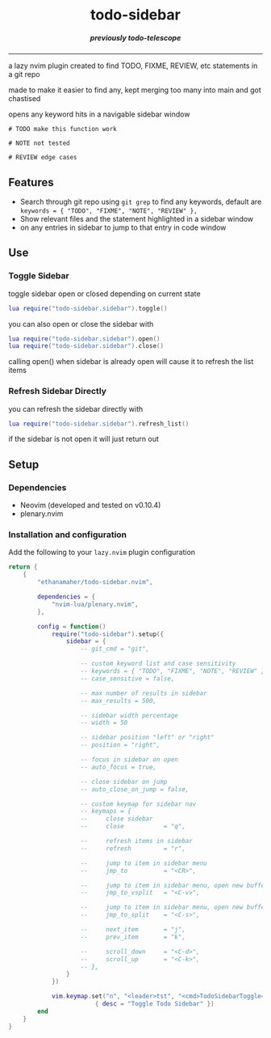 <div align="center">

# todo-sidebar
##### previously todo-telescope
</div>

---

a lazy nvim plugin created to find TODO, FIXME, REVIEW, etc statements in a git repo

made to make it easier to find any, kept merging too many into main and got chastised

opens any keyword hits in a navigable sidebar window
```
# TODO make this function work

# NOTE not tested

# REVIEW edge cases
```

## Features
* Search through git repo using `git grep` to find any keywords, default are `keywords = { "TODO", "FIXME", "NOTE", "REVIEW" },`
* Show relevant files and the statement highlighted in a sidebar window
* <CR> on any entries in sidebar to jump to that entry in code window



## Use



### Toggle Sidebar
toggle sidebar open or closed depending on current state
```lua
lua require("todo-sidebar.sidebar").toggle()
```

you can also open or close the sidebar with
```lua
lua require("todo-sidebar.sidebar").open()
lua require("todo-sidebar.sidebar").close()
```
calling open() when sidebar is already open will cause it to refresh the list items



### Refresh Sidebar Directly
you can refresh the sidebar directly with
```lua
lua require("todo-sidebar.sidebar").refresh_list()
```
if the sidebar is not open it will just return out


## Setup


### Dependencies
* Neovim (developed and tested on v0.10.4)
* plenary.nvim


### Installation and configuration
Add the following to your `lazy.nvim` plugin configuration
```lua
return {
    {
        "ethanamaher/todo-sidebar.nvim",

        dependencies = {
            "nvim-lua/plenary.nvim",
        },

        config = function()
            require("todo-sidebar").setup({
                sidebar = {
                    -- git_cmd = "git",

                    -- custom keyword list and case sensitivity
                    -- keywords = { "TODO", "FIXME", "NOTE", "REVIEW" },
                    -- case_sensitive = false,

                    -- max number of results in sidebar
                    -- max_results = 500,

                    -- sidebar width percentage
                    -- width = 50

                    -- sidebar position "left" or "right"
                    -- position = "right",

                    -- focus in sidebar on open
                    -- auto_focus = true,

                    -- close sidebar on jump
                    -- auto_close_on_jump = false,

                    -- custom keymap for sidebar nav
                    -- keymaps = {
                    --     close sidebar
                    --     close           = "q",

                    --     refresh items in sidebar
                    --     refresh         = "r",

                    --     jump to item in sidebar menu
                    --     jmp_to          = "<CR>",

                    --     jump to item in sidebar menu, open new buffer in vsplit
                    --     jmp_to_vsplit   = "<C-v>",

                    --     jump to item in sidebar menu, open new buffer in split
                    --     jmp_to_split    = "<C-s>",

                    --     next_item       = "j",
                    --     prev_item       = "k",

                    --     scroll_down     = "<C-d>",
                    --     scroll_up       = "<C-k>",
                    -- },
                }
            })

            vim.keymap.set("n", "<leader>tst", "<cmd>TodoSidebarToggle<CR>",
                        { desc = "Toggle Todo Sidebar" })
        end
    }
}
```
